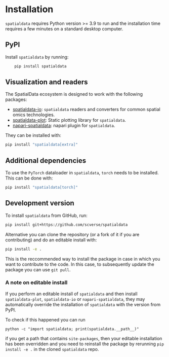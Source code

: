 # Installation

`spatialdata` requires Python version >= 3.9 to run and the installation time requires a few minutes on a standard desktop computer.

## PyPI

Install `spatialdata` by running:

```bash
    pip install spatialdata
```

## Visualization and readers

The SpatialData ecosystem is designed to work with the following packages:

- [spatialdata-io][]: `spatialdata` readers and converters for common spatial omics technologies.
- [spatialdata-plot][]: Static plotting library for `spatialdata`.
- [napari-spatialdata][]: napari plugin for `spatialdata`.

They can be installed with:

```bash
pip install "spatialdata[extra]"
```

## Additional dependencies

To use the `PyTorch` dataloader in `spatialdata`, `torch` needs to be installed. This can be done with:

```bash
pip install "spatialdata[torch]"
```

## Development version

To install `spatialdata` from GitHub, run:

```bash
pip install git+https://github.com/scverse/spatialdata
```

Alternative you can clone the repository (or a fork of it if you are contributing) and do an editable install with:

```bash
pip install -e .
```

This is the reccommended way to install the package in case in which you want to contribute to the code. In this case, to subsequently update the package you can use `git pull`.

### A note on editable install

If you perform an editable install of `spatialdata` and then install `spatialdata-plot`, `spatialdata-io` or `napari-spatialdata`, they may automatically override the installation of `spatialdata` with the version from PyPI.

To check if this happened you can run

```
python -c "import spatialdata; print(spatialdata.__path__)"
```

if you get a path that contains `site-packages`, then your editable installation has been overridden and you need to reinstall the package by rerunning `pip install -e .` in the cloned `spatialdata` repo.

<!-- Links -->

[napari-spatialdata]: https://github.com/scverse/napari-spatialdata
[spatialdata-io]: https://github.com/scverse/spatialdata-io
[spatialdata-plot]: https://github.com/scverse/spatialdata-plot

